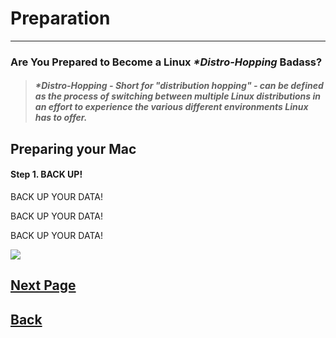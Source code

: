 # **Preparation**
___
### **Are You Prepared to Become a Linux _*Distro-Hopping_ Badass?**

> ##### _*Distro-Hopping_   -   *Short for "distribution hopping" - can be defined as the process of switching between multiple Linux distributions in an effort to experience the various different environments Linux has to offer.*

## Preparing your Mac
####  Step 1. BACK UP!


BACK UP YOUR DATA!

BACK UP YOUR DATA!

BACK UP YOUR DATA!

![](https://media.giphy.com/media/l3V0AW49gt0ot4z16/giphy.gif)










## [Next Page]()
## [Back](Introduction.md)
